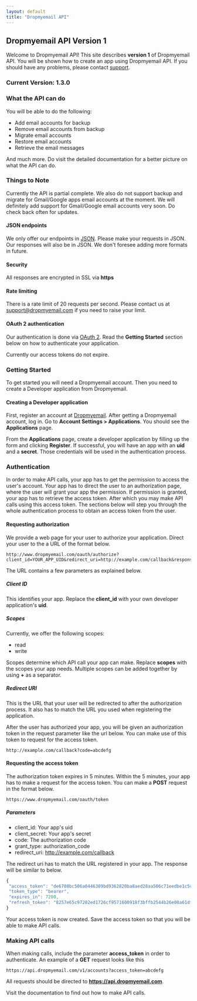 ```yaml
---
layout: default
title: "Dropmyemail API"
---
```


## Dropmyemail API Version 1

Welcome to Dropmyemail API! This site describes __version 1__ of Dropmyemail API. You will be shown how to create an app using Dropmyemail API. If you should have any problems, please contact [support](mailto:support@dropmyemail.com).

### Current Version: 1.3.0

### What the API can do

You will be able to do the following:

- Add email accounts for backup
- Remove email accounts from backup
- Migrate email accounts
- Restore email accounts
- Retrieve the email messages

And much more. Do visit the detailed documentation for a better picture on what the API can do.

### Things to Note

Currently the API is partial complete. We also do not support backup and migrate for Gmail/Google apps email accounts at the moment. We will definitely add support for Gmail/Google email accounts very soon. Do check back often for updates.

#### JSON endpoints

We only offer our endpoints in [JSON](http://en.wikipedia.org/wiki/JSON). Please make your requests in JSON. Our responses will also be in JSON. We don't foresee adding more formats in future.

#### Security

All responses are encrypted in SSL via __https__

#### Rate limiting

There is a rate limit of 20 requests per second. Please contact us at [support@dropmyemail.com](mailto:support@dropmyemail.com) if you need to raise your limit.

#### OAuth 2 authentication

Our authentication is done via [OAuth 2](http://oauth.net/2). Read the __Getting Started__ section below on how to authenticate your application.

Currently our access tokens do not expire.

### Getting Started

To get started you will need a Dropmyemail account. Then you need to create a Developer application from Dropmyemail.

#### Creating a Developer application

First, register an account at [Dropmyemail](www.dropmyemail.com). After getting a Dropmyemail account, log in. Go to __Account Settings > Applications__. You should see the __Applications__ page.

From the __Applications__ page, create a developer application by filling up the form and clicking __Register__. If successful, you will have an app with an __uid__ and a __secret__. Those credentials will be used in the authentication process.

### Authentication

In order to make API calls, your app has to get the permission to access the user's account. Your app has to direct the user to an authorization page, where the user will grant your app the permission. If permission is granted, your app has to retrieve the access token. After which you may make API calls using this access token. The sections below will step you through the whole authentication process to obtain an access token from the user.

#### Requesting authorization

We provide a web page for your user to authorize your application. Direct your user to the a URL of the format below.

```
http://www.dropmyemail.com/oauth/authorize?client_id=YOUR_APP_UID&redirect_uri=http://example.com/callback&response_type=code&scope=read+write
```

The URL contains a few parameters as explained below.

##### Client ID

This identifies your app. Replace the __client_id__ with your own developer application's __uid__.

##### Scopes

Currently, we offer the following scopes:

- read
- write

Scopes determine which API call your app can make. Replace __scopes__ with the scopes your app needs. Multiple scopes can be added together by using __+__ as a separator.

##### Redirect URI

This is the URL that your user will be redirected to after the authorization process. It also has to match the URL you used when registering the application.

After the user has authorized your app, you will be given an authorization token in the request parameter like the url below. You can make use of this token to request for the access token.

```
http://example.com/callback?code=abcdefg
```

#### Requesting the access token

The authorization token expires in 5 minutes. Within the 5 minutes, your app has to make a request for the access token. You can make a __POST__ request in the format below.

```
https://www.dropmyemail.com/oauth/token
```

##### Parameters

- client_id: Your app's uid
- client_secret: Your app's secret
- code: The authorization code
- grant\_type: authorization_code
- redirect_uri: http://example.com/callback

The redirect uri has to match the URL registered in your app. The response will be similar to below.

``` javascript
{
 "access_token": "de6780bc506a0446309bd9362820ba8aed28aa506c71eedbe1c5c4f9dd350e54",
 "token_type": "bearer",
 "expires_in": 7200,
 "refresh_token": "8257e65c97202ed1726cf9571600918f3bffb2544b26e00a61df9897668c33a1"
}
```

Your access token is now created. Save the access token so that you will be able to make API calls.

### Making API calls

When making calls, include the parameter __access_token__ in order to authenticate. An example of a __GET__ request looks like this

```
https://api.dropmyemail.com/v1/accounts?access_token=abcdefg
```

All requests should be directed to __https://api.dropmyemail.com__.

Visit the documentation to find out how to make API calls.
